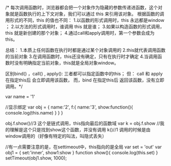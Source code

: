/*
每次调用函数时，浏览器都会把一个对象作为隐藏的参数传递进函数，这个对象就是函数执行的上下文对象，我们可以通过 this 来引用该对象。
根据函数的调用形式的不同，this 的值也不同：
1.以函数的形式调用时，this 永远都是window ；
2.以方法的形式调用时，谁调用 this 就是谁；
3.如果以构造函数的形式调用，this 就是新创建的那个对象；
4.通过call和apply调用时，第一个参数会成为this。


总结：
1.本质上任何函数在执行时都是通过某个对象调用的
2.this就代表调用函数的当前对象
3.在调用函数时，this还没有确定，只有在执行时才确定
4.当调用函数时没有明确指定当前对象，this就是全局对象window。

区别bind() ，call() , apply():
三者都可以指定函数中的this；
但： call 和 apply 在指定this后 会立即调用该函数，
而，bind 在指定this后 返回该函数，没有立即调用。*/

var name = '1'

//显示绑定
var obj = {
    name:'2',
    f:{
        name:'3',
        show:function(){
            console.log(this.name)
        }
    }
}

obj.f.show()//3  这个是链式调用，this指向最后的函数域
var k = obj.f.show //我的理解是这个只是找到show这个函数，并没有调用
k()//1  调用的时候是由window调用的（好像有特定的叫法，叫隐式丢失）

//有一点需要注意的是，在settimeout中，this指向的是全局
var set = 'out'
var obj1 = {
    set:'inner',
    show1:show
}
function show(){
    console.log(this.set)
}
setTimeout(obj1.show, 1000);








